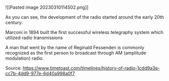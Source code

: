 ![[Pasted image 20230310114502.png]]

As you can see, the development of the radio started around the early 20th century. 

Marconi in 1894 built the first successful wireless telegraphy system which utilized radio transmissions 

A man that went by the name of Reginald Fessenden is commonly recognized as the first person to broadcast through AM (amplitude modulation) radio.

Source:
https://www.timetoast.com/timelines/history-of-radio-1cdd9a3e-cc7b-4dd9-977e-6d40a998a0f7

